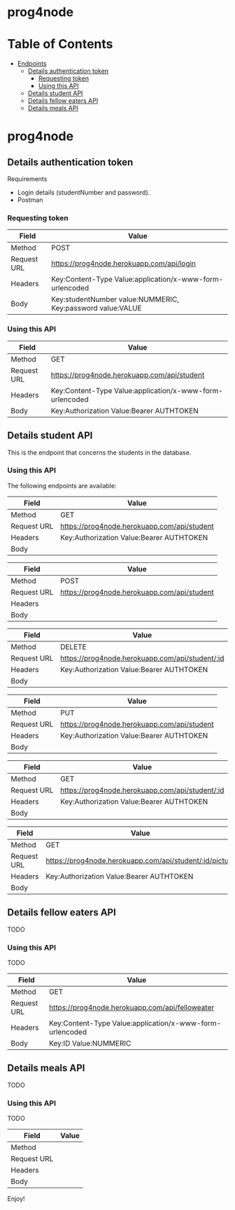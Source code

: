 # prog4node
  
# Table of Contents
- [Endpoints](#endpoints)
  - [Details authentication token](#details-authentication-token)
    - [Requesting token](#requesting-token)
    - [Using this API](#using-this-api)
  - [Details student API](#details-student-api)
  - [Details fellow eaters API](#details-fellow-eaters-api)
  - [Details meals API](#details-meals-api)


# prog4node
<Insert description here>

## Details authentication token
Requirements
- Login details (studentNumber and password).
- Postman

### Requesting token
| Field       | Value                                                        |
| ----------- | ------------------------------------------------------------ |
| Method      | POST                                                         |
| Request URL | https://prog4node.herokuapp.com/api/login                    |
| Headers     | Key:Content-Type Value:application/x-www-form-urlencoded     |
| Body        | Key:studentNumber value:NUMMERIC, Key:password value:VALUE   |

### Using this API
| Field       | Value                                                        |
| ----------- | ------------------------------------------------------------ |
| Method      | GET                                                          |
| Request URL | https://prog4node.herokuapp.com/api/student                  |
| Headers     | Key:Content-Type Value:application/x-www-form-urlencoded     |
| Body        | Key:Authorization Value:Bearer AUTHTOKEN                     |


## Details student API
This is the endpoint that concerns the students in the database.

### Using this API
The following endpoints are available:

| Field       | Value                                                        |
| ----------- | ------------------------------------------------------------ |
| Method      | GET                                                          |
| Request URL | https://prog4node.herokuapp.com/api/student                  |
| Headers     | Key:Authorization Value:Bearer AUTHTOKEN                     |
| Body        |                                                              |

| Field       | Value                                                        |
| ----------- | ------------------------------------------------------------ |
| Method      | POST                                                         |
| Request URL | https://prog4node.herokuapp.com/api/student                  |
| Headers     |                                                              |
| Body        |                                                              |

| Field       | Value                                                        |
| ----------- | ------------------------------------------------------------ |
| Method      | DELETE                                                       |
| Request URL | https://prog4node.herokuapp.com/api/student/:id              |
| Headers     | Key:Authorization Value:Bearer AUTHTOKEN                     |
| Body        |                                                              |

| Field       | Value                                                        |
| ----------- | ------------------------------------------------------------ |
| Method      | PUT                                                          |
| Request URL | https://prog4node.herokuapp.com/api/student                  |
| Headers     | Key:Authorization Value:Bearer AUTHTOKEN                     |
| Body        |                                                              |

| Field       | Value                                                        |
| ----------- | ------------------------------------------------------------ |
| Method      | GET                                                          |
| Request URL | https://prog4node.herokuapp.com/api/student/:id              |
| Headers     | Key:Authorization Value:Bearer AUTHTOKEN                     |
| Body        |                                                              |

| Field       | Value                                                        |
| ----------- | ------------------------------------------------------------ |
| Method      | GET                                                          |
| Request URL | https://prog4node.herokuapp.com/api/student/:id/picture      |
| Headers     | Key:Authorization Value:Bearer AUTHTOKEN                     |
| Body        |                                                              |

## Details fellow eaters API
TODO

### Using this API
TODO

| Field       | Value                                                        |
| ----------- | ------------------------------------------------------------ |
| Method      | GET                                                          |
| Request URL | https://prog4node.herokuapp.com/api/felloweater              |
| Headers     | Key:Content-Type Value:application/x-www-form-urlencoded     |
| Body        | Key:ID Value:NUMMERIC                                        |

## Details meals API
TODO

### Using this API
TODO

| Field       | Value                                                        |
| ----------- | ------------------------------------------------------------ |
| Method      |                                                              |
| Request URL |                                                              |
| Headers     |                                                              |
| Body        |                                                              |

Enjoy!

